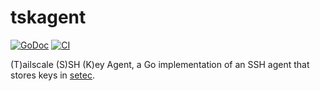 # tskagent

[![GoDoc](https://img.shields.io/static/v1?label=godoc&message=reference&color=orchid)](https://pkg.go.dev/github.com/tailscale/tskagent)
[![CI](https://github.com/tailscale/tskagent/actions/workflows/go-presubmit.yml/badge.svg?event=push&branch=main)](https://github.com/tailscale/tskagent/actions/workflows/go-presubmit.yml)

(T)ailscale (S)SH (K)ey Agent, a Go implementation of an SSH agent that stores keys in [setec][setec].

[setec]: https://github.com/tailscale/setec
